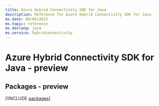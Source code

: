 ```yaml
---
title: Azure Hybrid Connectivity SDK for Java
description: Reference for Azure Hybrid Connectivity SDK for Java
ms.date: 08/04/2025
ms.topic: reference
ms.devlang: java
ms.service: hybridconnectivity
---
```

# Azure Hybrid Connectivity SDK for Java - preview
## Packages - preview
[!INCLUDE [packages](hybrid-connectivity-index.md)]